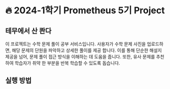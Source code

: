 # 🔥 **2024-1학기 Prometheus 5기 Project**

## **테무에서 산 콴다**
이 프로젝트는 수학 문제 풀이 공부 서비스입니다. 사용자가 수학 문제 사진을 업로드하면, 해당 문제의 단원을 파악하고 상세한 풀이를 제공 합니다. 이를 통해 단순한 해설지 제공을 넘어, 문제 풀이 접근 방식을 이해하는 데 도움을 줍니다. 또한, 유사 문제를 추천하여 학습자가 취약
한 부분을 반복 학습할 수 있도록 돕습니다.

## 실행 방법
